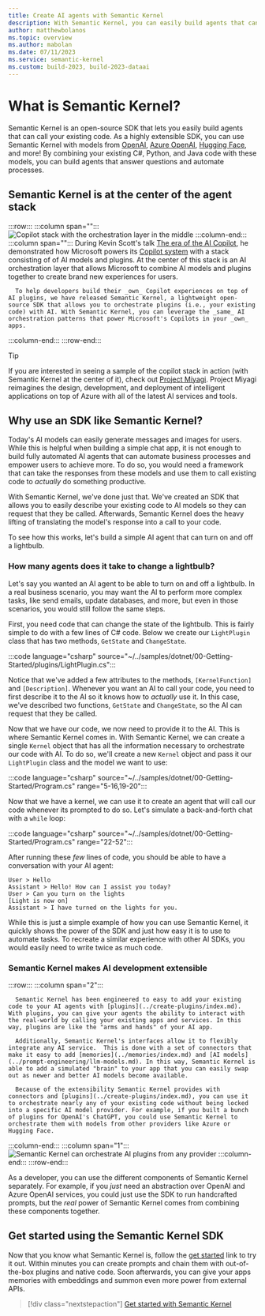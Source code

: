 ```yaml
---
title: Create AI agents with Semantic Kernel
description: With Semantic Kernel, you can easily build agents that can call native C#, Python, or Java code.
author: matthewbolanos
ms.topic: overview
ms.author: mabolan
ms.date: 07/11/2023
ms.service: semantic-kernel
ms.custom: build-2023, build-2023-dataai
---
```


# What is Semantic Kernel?

Semantic Kernel is an open-source SDK that lets you easily build agents that can call your existing code. As a highly extensible SDK, you can use Semantic Kernel with models from [OpenAI](https://platform.openai.com/docs/), [Azure OpenAI](https://azure.microsoft.com/products/cognitive-services/openai-service/), [Hugging Face](https://huggingface.co/), and more! By combining your existing C#, Python, and Java code with these models, you can build agents that answer questions and automate processes.

## Semantic Kernel is at the center of the agent stack

:::row:::
   :::column span="":::
        ![Copilot stack with the orchestration layer in the middle](../media/copilot-stack.png)
   :::column-end:::
   :::column span="":::
      During Kevin Scott's talk [The era of the AI Copilot](https://build.microsoft.com/sessions/bb8f9d99-0c47-404f-8212-a85fffd3a59d?source=/speakers/ef864919-5fd1-4215-b611-61035a19db6b), he demonstrated how Microsoft powers its [Copilot system](https://www.youtube.com/watch?v=E5g20qmeKpg) with a stack consisting of of AI models and plugins. At the center of this stack is an AI orchestration layer that allows Microsoft to combine AI models and plugins together to create brand new experiences for users.

      To help developers build their _own_ Copilot experiences on top of AI plugins, we have released Semantic Kernel, a lightweight open-source SDK that allows you to orchestrate plugins (i.e., your existing code) with AI. With Semantic Kernel, you can leverage the _same_ AI orchestration patterns that power Microsoft's Copilots in your _own_ apps.
   :::column-end:::
:::row-end:::

> [!TIP]
> If you are interested in seeing a sample of the copilot stack in action (with Semantic Kernel at the center of it), check out [Project Miyagi](https://github.com/Azure-Samples/miyagi). Project Miyagi reimagines the design, development, and deployment of intelligent applications on top of Azure with all of the latest AI services and tools.

## Why use an SDK like Semantic Kernel?
Today's AI models can easily generate messages and images for users. While this is helpful when building a simple chat app, it is not enough to build fully automated AI agents that can automate business processes and empower users to achieve more. To do so, you would need a framework that can take the responses from these models and use them to call existing code to _actually_ do something productive.

With Semantic Kernel, we've done just that. We've created an SDK that allows you to easily describe your existing code to AI models so they can request that they be called. Afterwards, Semantic Kernel does the heavy lifting of translating the model's response into a call to your code.

To see how this works, let's build a simple AI agent that can turn on and off a lightbulb.

### How many agents does it take to change a lightbulb?
Let's say you wanted an AI agent to be able to turn on and off a lightbulb. In a real business scenario, you may want the AI to perform more complex tasks, like send emails, update databases, and more, but even in those scenarios, you would still follow the same steps.

First, you need code that can change the state of the lightbulb. This is fairly simple to do with a few lines of C# code. Below we create our `LightPlugin` class that has two methods, `GetState` and `ChangeState`.

:::code language="csharp" source="~/../samples/dotnet/00-Getting-Started/plugins/LightPlugin.cs":::

Notice that we've added a few attributes to the methods, `[KernelFunction]` and `[Description]`. Whenever you want an AI to call your code, you need to first describe it to the AI so it knows how to _actually_ use it. In this case, we've described two functions, `GetState` and `ChangeState`, so the AI can request that they be called.

Now that we have our code, we now need to provide it to the AI. This is where Semantic Kernel comes in. With Semantic Kernel, we can create a single `Kernel` object that has all the information necessary to orchestrate our code with AI. To do so, we'll create a new `Kernel` object and pass it our `LightPlugin` class and the model we want to use:


:::code language="csharp" source="~/../samples/dotnet/00-Getting-Started/Program.cs" range="5-16,19-20":::

Now that we have a kernel, we can use it to create an agent that will call our code whenever its prompted to do so. Let's simulate a back-and-forth chat with a `while` loop:

:::code language="csharp" source="~/../samples/dotnet/00-Getting-Started/Program.cs" range="22-52":::

After running these _few_ lines of code, you should be able to have a conversation with your AI agent:

```console
User > Hello
Assistant > Hello! How can I assist you today?
User > Can you turn on the lights
[Light is now on]
Assistant > I have turned on the lights for you.
```

While this is just a simple example of how you can use Semantic Kernel, it quickly shows the power of the SDK and just how easy it is to use to automate tasks. To recreate a similar experience with other AI SDKs, you would easily need to write twice as much code.

### Semantic Kernel makes AI development extensible
:::row:::
   :::column span="2":::

      Semantic Kernel has been engineered to easy to add your existing code to your AI agents with [plugins](../create-plugins/index.md). With plugins, you can give your agents the ability to interact with the real-world by calling your existing apps and services. In this way, plugins are like the "arms and hands" of your AI app.

      Additionally, Semantic Kernel's interfaces allow it to flexibly integrate any AI service.  This is done with a set of connectors that make it easy to add [memories](../memories/index.md) and [AI models](../prompt-engineering/llm-models.md). In this way, Semantic Kernel is able to add a simulated "brain" to your app that you can easily swap out as newer and better AI models become available.

      Because of the extensibility Semantic Kernel provides with connectors and [plugins](../create-plugins/index.md), you can use it to orchestrate nearly any of your existing code without being locked into a specific AI model provider. For example, if you built a bunch of plugins for OpenAI's ChatGPT, you could use Semantic Kernel to orchestrate them with models from other providers like Azure or Hugging Face.
   :::column-end:::
   :::column span="1":::
        ![Semantic Kernel can orchestrate AI plugins from any provider](../media/mind-and-body-of-semantic-kernel.png)
   :::column-end:::
:::row-end:::

As a developer, you can use the different components of Semantic Kernel separately. For example, if you _just_ need an abstraction over OpenAI and Azure OpenAI services, you could just use the SDK to run handcrafted prompts, but the _real_ power of Semantic Kernel comes from combining these components together.

## Get started using the Semantic Kernel SDK
Now that you know what Semantic Kernel is, follow the [get started](../get-started/index.md) link to try it out. Within minutes you can create prompts and chain them with out-of-the-box plugins and native code. Soon afterwards, you can give your apps memories with embeddings and summon even more power from external APIs.

> [!div class="nextstepaction"]
> [Get started with Semantic Kernel](../get-started/index.md)
